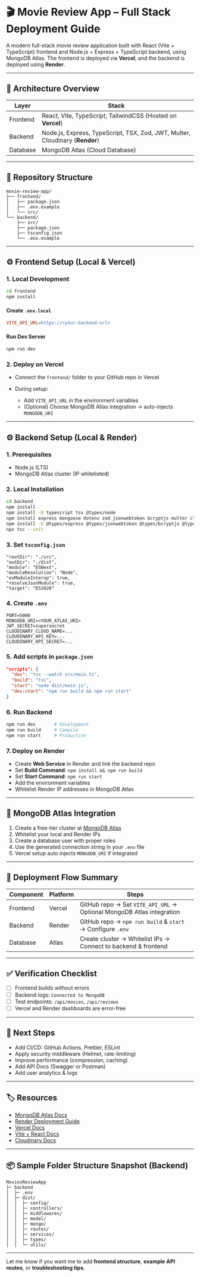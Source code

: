 # 🎬 Movie Review App – Full Stack Deployment Guide

A modern full-stack movie review application built with React (Vite + TypeScript) frontend and Node.js + Express + TypeScript backend, using MongoDB Atlas. The frontend is deployed via **Vercel**, and the backend is deployed using **Render**.

---

## 🧩 Architecture Overview

| Layer    | Stack                                                                        |
| -------- | ---------------------------------------------------------------------------- |
| Frontend | React, Vite, TypeScript, TailwindCSS (Hosted on **Vercel**)                  |
| Backend  | Node.js, Express, TypeScript, TSX, Zod, JWT, Multer, Cloudinary (**Render**) |
| Database | MongoDB Atlas (Cloud Database)                                               |

---

## 📁 Repository Structure

```
movie-review-app/
├── frontend/
│   ├── package.json
│   ├── .env.example
│   └── src/
└── backend/
    ├── src/
    ├── package.json
    ├── tsconfig.json
    └── .env.example
```

---

## ⚙️ Frontend Setup (Local & Vercel)

### 1. Local Development

```bash
cd frontend
npm install
```

#### Create `.env.local`

```ini
VITE_API_URL=https://<your-backend-url>
```

#### Run Dev Server

```bash
npm run dev
```

### 2. Deploy on Vercel

* Connect the `frontend/` folder to your GitHub repo in Vercel
* During setup:

  * Add `VITE_API_URL` in the environment variables
  * (Optional) Choose MongoDB Atlas integration → auto-injects `MONGODB_URI`

---

## ⚙️ Backend Setup (Local & Render)

### 1. Prerequisites

* Node.js (LTS)
* MongoDB Atlas cluster (IP whitelisted)

### 2. Local Installation

```bash
cd backend
npm install
npm install -D typescript tsx @types/node
npm install express mongoose dotenv zod jsonwebtoken bcryptjs multer cloudinary
npm install -D @types/express @types/jsonwebtoken @types/bcryptjs @types/multer
npx tsc --init
```

### 3. Set `tsconfig.json`

```jsonc
"rootDir": "./src",
"outDir": "./dist",
"module": "ESNext",
"moduleResolution": "Node",
"esModuleInterop": true,
"resolveJsonModule": true,
"target": "ES2020"
```

### 4. Create `.env`

```env
PORT=5000
MONGODB_URI=<YOUR_ATLAS_URI>
JWT_SECRET=supersecret
CLOUDINARY_CLOUD_NAME=...
CLOUDINARY_API_KEY=...
CLOUDINARY_API_SECRET=...
```

### 5. Add scripts in `package.json`

```json
"scripts": {
  "dev": "tsx --watch src/main.ts",
  "build": "tsc",
  "start": "node dist/main.js",
  "dev:start": "npm run build && npm run start"
}
```

### 6. Run Backend

```bash
npm run dev       # Development
npm run build     # Compile
npm run start     # Production
```

### 7. Deploy on Render

* Create **Web Service** in Render and link the backend repo
* Set **Build Command**: `npm install && npm run build`
* Set **Start Command**: `npm run start`
* Add the environment variables
* Whitelist Render IP addresses in MongoDB Atlas

---

## 🔄 MongoDB Atlas Integration

1. Create a free-tier cluster at [MongoDB Atlas](https://www.mongodb.com/cloud/atlas)
2. Whitelist your local and Render IPs
3. Create a database user with proper roles
4. Use the generated connection string in your `.env` file
5. Vercel setup auto injects `MONGODB_URI` if integrated

---

## 🚀 Deployment Flow Summary

| Component | Platform | Steps                                                                 |
| --------- | -------- | --------------------------------------------------------------------- |
| Frontend  | Vercel   | GitHub repo → Set `VITE_API_URL` → Optional MongoDB Atlas integration |
| Backend   | Render   | GitHub repo → `npm run build` & `start` → Configure `.env`            |
| Database  | Atlas    | Create cluster → Whitelist IPs → Connect to backend & frontend        |

---

## ✅ Verification Checklist

* [ ] Frontend builds without errors
* [ ] Backend logs: `Connected to MongoDB`
* [ ] Test endpoints: `/api/movies`, `/api/reviews`
* [ ] Vercel and Render dashboards are error-free

---

## 🌱 Next Steps

* Add CI/CD: GitHub Actions, Prettier, ESLint
* Apply security middleware (Helmet, rate-limiting)
* Improve performance (compression, caching)
* Add API Docs (Swagger or Postman)
* Add user analytics & logs

---

## 🏷️ Resources

* [MongoDB Atlas Docs](https://www.mongodb.com/docs/atlas/)
* [Render Deployment Guide](https://render.com/docs/deploy-node-express-app)
* [Vercel Docs](https://vercel.com/docs)
* [Vite + React Docs](https://vitejs.dev/guide/)
* [Cloudinary Docs](https://cloudinary.com/documentation)

---

## 📦 Sample Folder Structure Snapshot (Backend)

```
MoviesReviewApp
├─ backend
│  ├─ .env
│  ├─ dist/
│  │  ├─ config/
│  │  ├─ controllers/
│  │  ├─ middlewares/
│  │  ├─ model/
│  │  ├─ mongo/
│  │  ├─ routes/
│  │  ├─ services/
│  │  ├─ types/
│  │  └─ utils/
```

---

Let me know if you want me to add **frontend structure**, **example API routes**, or **troubleshooting tips**.
